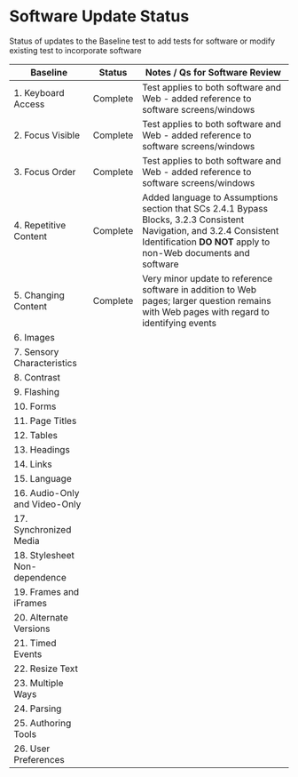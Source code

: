 # Software Update Status
Status of updates to the Baseline test to add tests for software or modify existing test to incorporate software

| Baseline | Status | Notes / Qs for Software Review |
|----------|--------|--------------------------------|
| 1. Keyboard Access | Complete | Test applies to both software and Web - added reference to software screens/windows |
| 2. Focus Visible | Complete | Test applies to both software and Web - added reference to software screens/windows |
| 3. Focus Order | Complete | Test applies to both software and Web - added reference to software screens/windows |
| 4. Repetitive Content | Complete | Added language to Assumptions section that SCs 2.4.1 Bypass Blocks, 3.2.3 Consistent Navigation, and 3.2.4 Consistent Identification **DO NOT** apply to non-Web documents and software |
| 5. Changing Content | Complete | Very minor update to reference software in addition to Web pages; larger question remains with Web pages with regard to identifying events |
| 6. Images | | |
| 7. Sensory Characteristics | | |
| 8. Contrast | | |
| 9. Flashing | | |
| 10. Forms | | |
| 11. Page Titles | | |
| 12. Tables | | |
| 13. Headings | | |
| 14. Links | | |
| 15. Language | | |
| 16. Audio-Only and Video-Only | | |
| 17. Synchronized Media | | |
| 18. Stylesheet Non-dependence | | |
| 19. Frames and iFrames | | |
| 20. Alternate Versions | | |
| 21. Timed Events | | |
| 22. Resize Text | | |
| 23. Multiple Ways | | |
| 24. Parsing | | |
| 25. Authoring Tools | | |
| 26. User Preferences | | |
